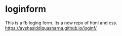 # loginform
This is a fb loging form. Its a new repo of html and css.
 https://ayshasiddiquasharna.github.io/loginf/
